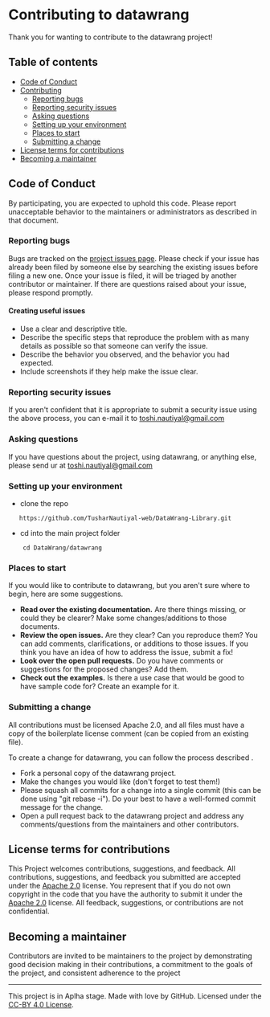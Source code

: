 # Contributing to datawrang

Thank you for wanting to contribute to the datawrang project!

## Table of contents

* [Code of Conduct](#code-of-conduct)
* [Contributing](#contributing)
    * [Reporting bugs](#reporting-bugs)
    * [Reporting security issues](#reporting-security-issues)
    * [Asking questions](#asking-questions)
    * [Setting up your environment](#setting-up-your-environment)
    * [Places to start](#places-to-start)
    * [Submitting a change](#submitting-a-change)
* [License terms for contributions](#license-terms-for-contributions)
* [Becoming a maintainer](#becoming-a-maintainer)

## Code of Conduct

By participating, you are expected to uphold this code. Please report unacceptable behavior to the maintainers or administrators as described in that document.

### Reporting bugs

Bugs are tracked on the [project issues page](https://github.com/TusharNautiyal-web/DataWrang-Library/issues). Please check if your issue has already been filed by someone else by searching the existing issues before filing a new one. Once your issue is filed, it will be triaged by another contributor or maintainer. If there are questions raised about your issue, please respond promptly.

#### Creating useful issues

* Use a clear and descriptive title.
* Describe the specific steps that reproduce the problem with as many details as possible so that someone can verify the issue.
* Describe the behavior you observed, and the behavior you had expected.
* Include screenshots if they help make the issue clear.

### Reporting security issues

If you aren't confident that it is appropriate to submit a security issue using the above process, you can e-mail it to toshi.nautiyal@gmail.com

### Asking questions

If you have questions about the project, using datawrang, or anything else, please send ur at toshi.nautiyal@gmail.com

### Setting up your environment

* clone the repo
```
   https://github.com/TusharNautiyal-web/DataWrang-Library.git
```
* cd into the main project folder
```
    cd DataWrang/datawrang
```

### Places to start

If you would like to contribute to datawrang, but you aren't sure where to begin, here are some suggestions.

* **Read over the existing documentation.** Are there things missing, or could they be clearer? Make some changes/additions to those documents.
* **Review the open issues.** Are they clear? Can you reproduce them? You can add comments, clarifications, or additions to those issues. If you think you have an idea of how to address the issue, submit a fix!
* **Look over the open pull requests.** Do you have comments or suggestions for the proposed changes? Add them.
* **Check out the examples.** Is there a use case that would be good to have sample code for? Create an example for it.

### Submitting a change

All contributions must be licensed Apache 2.0, and all files must have a copy of the boilerplate license comment (can be copied from an existing file).

To create a change for datawrang, you can follow the process described .

* Fork a personal copy of the datawrang project.
* Make the changes you would like (don't forget to test them!)
* Please squash all commits for a change into a single commit (this can be done using "git rebase -i"). Do your best to have a well-formed commit message for the change.
* Open a pull request back to the datawrang project and address any comments/questions from the maintainers and other contributors.

## License terms for contributions

This Project welcomes contributions, suggestions, and feedback. All contributions, suggestions, and feedback you submitted are accepted under the [Apache 2.0](./LICENSE) license. You represent that if you do not own copyright in the code that you have the authority to submit it under the [Apache 2.0](./LICENSE) license. All feedback, suggestions, or contributions are not confidential.

## Becoming a maintainer

Contributors are invited to be maintainers to the project by demonstrating good decision making in their contributions, a commitment to the goals of the project, and consistent adherence to the project



---
This project is in Aplha stage.
Made with love by GitHub. Licensed under the [CC-BY 4.0 License](https://creativecommons.org/licenses/).

